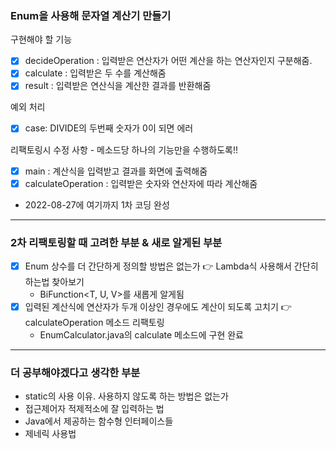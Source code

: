 ### Enum을 사용해 문자열 계산기 만들기

구현해야 할 기능
- [x] decideOperation : 입력받은 연산자가 어떤 계산을 하는 연산자인지 구분해줌.
- [x] calculate : 입력받은 두 수를 계산해줌
- [X] result : 입력받은 연산식을 계산한 결과를 반환해줌

예외 처리
- [x] case: DIVIDE의 두번째 숫자가 0이 되면 에러

리팩토링시 수정 사항 - 메소드당 하나의 기능만을 수행하도록!!
- [X] main : 계산식을 입력받고 결과를 화면에 출력해줌
- [X] calculateOperation : 입력받은 숫자와 연산자에 따라 계산해줌
- 2022-08-27에 여기까지 1차 코딩 완성
---
### 2차 리팩토링할 때 고려한 부분 & 새로 알게된 부분
- [x] Enum 상수를 더 간단하게 정의할 방법은 없는가 👉 Lambda식 사용해서 간단히 하는법 찾아보기
  - BiFunction<T, U, V>를 새롭게 알게됨
- [X] 입력된 계산식에 연산자가 두개 이상인 경우에도 계산이 되도록 고치기 👉 calculateOperation 메소드 리팩토링
  - EnumCalculator.java의 calculate 메소드에 구현 완료

---

### 더 공부해야겠다고 생각한 부분
- static의 사용 이유. 사용하지 않도록 하는 방법은 없는가
- 접근제어자 적제적소에 잘 입력하는 법
- Java에서 제공하는 함수형 인터페이스들
- 제네릭 사용법